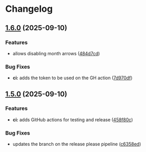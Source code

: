 # Changelog

## [1.6.0](https://github.com/wisefoxme/record-calendar/compare/v1.5.0...v1.6.0) (2025-09-10)


### Features

* allows disabling month arrows ([484d7cd](https://github.com/wisefoxme/record-calendar/commit/484d7cdb0d288b1ce4225fd8cef7e2e1c9f4a4fe))


### Bug Fixes

* **ci:** adds the token to be used on the GH action ([7d970df](https://github.com/wisefoxme/record-calendar/commit/7d970df8363cbf081f2f37f2d628fc556854a28d))

## [1.5.0](https://github.com/wisefoxme/record-calendar/compare/v1.4.0...v1.5.0) (2025-09-10)


### Features

* **ci:** adds GitHub actions for testing and release ([458f80c](https://github.com/wisefoxme/record-calendar/commit/458f80c42debd968487f45a605f03a9a5b31af64))


### Bug Fixes

* updates the branch on the release please pipeline ([c6358ed](https://github.com/wisefoxme/record-calendar/commit/c6358ed949a5005dddd0322166960cc24e67b4dd))
